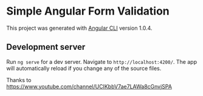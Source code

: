 # Simple Angular Form Validation

This project was generated with [Angular CLI](https://github.com/angular/angular-cli) version 1.0.4.

## Development server

Run `ng serve` for a dev server. Navigate to `http://localhost:4200/`. The app will automatically reload if you change any of the source files.

Thanks to https://www.youtube.com/channel/UCIKbbV7ae7LAWa8cGnvjSPA